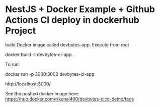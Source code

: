 # NestJS + Docker Example + Github Actions CI deploy in dockerhub Project


build Docker image called devbutes-app. Execute from root

docker build -t devbytes-ci-app .

To run:

docker run -p 3000:3000 devbytes-ci-app

http://localhost:3000/

See the pushed docker image here:
https://hub.docker.com/r/kunal400/devbytes-cicd-demo/tags
